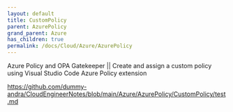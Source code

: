 ```yaml
---
layout: default
title: CustomPolicy
parent: AzurePolicy
grand_parent: Azure
has_children: true
permalink: /docs/Cloud/Azure/AzurePolicy
---
```



Azure Policy and OPA Gatekeeper || Create and assign a custom policy using Visual Studio Code Azure Policy extension


https://github.com/dummy-andra/CloudEngineerNotes/blob/main/Azure/AzurePolicy/CustomPolicy/test.md

